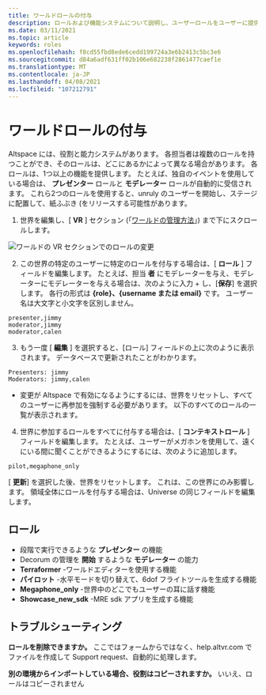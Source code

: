 ```yaml
---
title: ワールドロールの付与
description: ロールおよび機能システムについて説明し、ユーザーロールをユーザーに提供するための詳細な手順について説明します。
ms.date: 03/11/2021
ms.topic: article
keywords: roles
ms.openlocfilehash: f8cd55fbd8ede6cedd199724a3e6b2413c5bc3e6
ms.sourcegitcommit: d84a6adf631ff02b106e682238f2861477caef1e
ms.translationtype: MT
ms.contentlocale: ja-JP
ms.lasthandoff: 04/08/2021
ms.locfileid: "107212791"
---
```

# <a name="granting-world-roles"></a>ワールドロールの付与

Altspace には、役割と能力システムがあります。 各担当者は複数のロールを持つことができ、そのロールは、どこにあるかによって異なる場合があります。 各ロールは、1つ以上の機能を提供します。 たとえば、独自のイベントを使用している場合は、 **プレゼンター** ロールと **モデレーター** ロールが自動的に受信されます。 これら2つのロールを使用すると、unruly のユーザーを開始し、ステージに配置して、紙ふぶき (をリリースする可能性があります。 

1. 世界を編集し、[ **VR** ] セクション (「[ワールドの管理方法](managing-worlds.md)」) まで下にスクロールします。

![ワールドの VR セクションでのロールの変更](images/granting-roles.png)

2. この世界の特定のユーザーに特定のロールを付与する場合は、[ **ロール** ] フィールドを編集します。 たとえば、担当 **者** にモデレーターを与え、モデレーターにモデレーターを与える場合は、次のように入力  +  し、[**保存**] を選択します。  各行の形式は **{role}、{username または email}** です。 ユーザー名は大文字と小文字を区別しません。 

```
presenter,jimmy
moderator,jimmy
moderator,calen
```

3. もう一度 [ **編集** ] を選択すると、[ロール] フィールドの上に次のように表示されます。 データベースで更新されたことがわかります。

```
Presenters: jimmy
Moderators: jimmy,calen
```

* 変更が Altspace で有効になるようにするには、世界をリセットし、すべてのユーザーに再参加を強制する必要があります。 以下のすべてのロールの一覧が表示されます。

4. 世界に参加するロールをすべてに付与する場合は、[ **コンテキストロール** ] フィールドを編集します。 たとえば、ユーザーがメガホンを使用して、遠くにいる間に聞くことができるようにするには、次のように追加します。

```
pilot,megaphone_only
```

[ **更新**] を選択した後、世界をリセットします。 これは、この世界にのみ影響します。 領域全体にロールを付与する場合は、Universe の同じフィールドを編集します。 

## <a name="roles"></a>ロール 

* 段階で実行できるような **プレゼンター** の機能
* Decorum の管理を **開始** するような **モデレーター** の能力
* **Terraformer** -ワールドエディターを使用する機能
* **パイロット** -水平モードを切り替えて、6dof フライトツールを生成する機能
* **Megaphone_only** -世界中のどこでもユーザーの耳に話す機能
* **Showcase_new_sdk** -MRE sdk アプリを生成する機能

## <a name="troubleshooting"></a>トラブルシューティング

**ロールを削除できますか。**
ここではフォームからではなく、help.altvr.com でファイルを作成して Support request、自動的に処理します。

**別の環境からインポートしている場合、役割はコピーされますか。**
いいえ、ロールはコピーされません